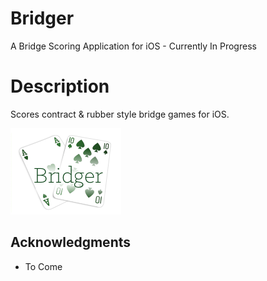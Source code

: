 # Bridger
A Bridge Scoring Application for iOS - Currently In Progress

# Description

Scores contract & rubber style bridge games for iOS.

![Bridger Image](https://github.com/EduardLev/Bridger/raw/master/BridgerLogo.png)

## Acknowledgments

* To Come

